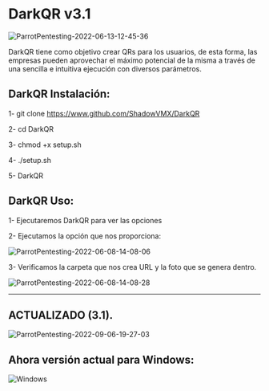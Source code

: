 # DarkQR v3.1


![ParrotPentesting-2022-06-13-12-45-36](https://user-images.githubusercontent.com/92258683/173337476-e6ae7432-6d59-47e2-ad78-ff54bedce8ec.png)



DarkQR tiene como objetivo crear QRs para los usuarios, de esta forma, las empresas pueden aprovechar el máximo potencial de la misma a través de una sencilla e intuitiva ejecución con diversos parámetros.


## DarkQR Instalación:

1- git clone https://www.github.com/ShadowVMX/DarkQR

2- cd DarkQR

3- chmod +x setup.sh

4- ./setup.sh

5- DarkQR

## DarkQR Uso:

1- Ejecutaremos DarkQR para ver las opciones

2- Ejecutamos la opción que nos proporciona:

![ParrotPentesting-2022-06-08-14-08-06](https://user-images.githubusercontent.com/92258683/172613026-34e624e1-6e73-49dc-b8af-f2ac8f901404.png)

3- Verificamos la carpeta que nos crea URL y la foto que se genera dentro.

![ParrotPentesting-2022-06-08-14-08-28](https://user-images.githubusercontent.com/92258683/172613079-f88278ba-d539-420e-9d34-b3ce6dca4b6e.png)

------------------------------------------------------------------

## ACTUALIZADO (3.1).

![ParrotPentesting-2022-09-06-19-27-03](https://user-images.githubusercontent.com/92258683/188745356-ba6aab59-3a1b-41f6-9154-e635cf7802d2.png)



## Ahora versión actual para Windows:

![Windows](https://user-images.githubusercontent.com/92258683/177009696-1e4b0829-0097-464b-aeb1-0643cfb606f5.png)







